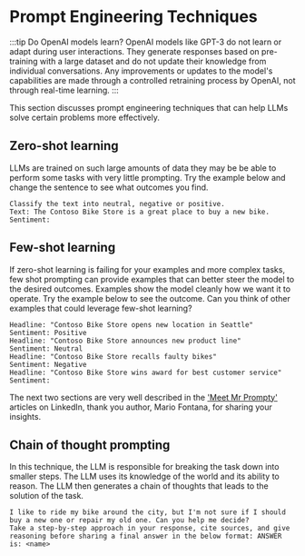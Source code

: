 # Prompt Engineering Techniques

:::tip Do OpenAI models learn?
OpenAI models like GPT-3 do not learn or adapt during user interactions. They generate responses based on pre-training with a large dataset and do not update their knowledge from individual conversations. Any improvements or updates to the model's capabilities are made through a controlled retraining process by OpenAI, not through real-time learning.
:::

This section discusses prompt engineering techniques that can help LLMs solve certain problems more effectively.

## Zero-shot learning

LLMs are trained on such large amounts of data they may be be able to perform some tasks with very little prompting. Try the example below and change the sentence to see what outcomes you find.

```text title="Enter in the user prompt:"
Classify the text into neutral, negative or positive.
Text: The Contoso Bike Store is a great place to buy a new bike.
Sentiment:
```

## Few-shot learning

If zero-shot learning is failing for your examples and more complex tasks, few shot prompting can provide examples that can better steer the model to the desired outcomes. Examples show the model cleanly how we want it to operate. Try the example below to see the outcome. Can you think of other examples that could leverage few-shot learning?

```text title="Enter in the user prompt:"
Headline: "Contoso Bike Store opens new location in Seattle"
Sentiment: Positive
Headline: "Contoso Bike Store announces new product line"
Sentiment: Neutral
Headline: "Contoso Bike Store recalls faulty bikes"
Sentiment: Negative
Headline: "Contoso Bike Store wins award for best customer service"
Sentiment:
```

The next two sections are very well described in the ['Meet Mr Prompty'](https://www.linkedin.com/pulse/meet-mr-prompty-break-tasks-down-chain-thought-dynamic-mario-fontana/?trackingId=%2FzJrYZ06TxWwVVLkU7rxug%3D%3D) articles on LinkedIn, thank you author, Mario Fontana, for sharing your insights.

## Chain of thought prompting

In this technique, the LLM is responsible for breaking the task down into smaller steps. The LLM uses its knowledge of the world and its ability to reason. The LLM then generates a chain of thoughts that leads to the solution of the task.

```text title="Enter in the user prompt:"
I like to ride my bike around the city, but I'm not sure if I should buy a new one or repair my old one. Can you help me decide?
Take a step-by-step approach in your response, cite sources, and give reasoning before sharing a final answer in the below format: ANSWER is: <name>
```
